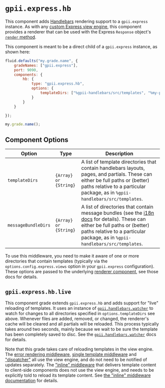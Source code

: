 # `gpii.express.hb`

This component adds [Handlebars](http://handlebarsjs.com/) rendering support to a `gpii.express` instance. As with
any [custom Express view engine](http://expressjs.com/en/advanced/developing-template-engines.html), this component
provides a renderer that can be used with the Express `Response` object's [`render` method](http://expressjs.com/en/4x/api.html#res.render).

This component is meant to be a direct child of a `gpii.express` instance, as shown here:

```javascript
fluid.defaults("my.grade.name", {
    gradeNames: ["gpii.express"],
    port: 9090,
    components: {
        hb: {
            type: "gpii.express.hb",
            options: {
                templateDirs: ["%gpii-handlebars/src/templates", "%my-package/src/templates"]
            }
        }
    }

});

my.grade.name();
```

## Component Options

| Option              | Type                  | Description |
| ------------------- | --------------------- | ----------- |
| `templateDirs`      | `{Array} or {String}` | A list of template directories that contain handlebars layouts, pages, and partials.  These can either be full paths or (better) paths relative to a particular package, as in `%gpii-handlebars/src/templates`. |
| `messageBundleDirs` | `{Array} or {String}` | A list of directories that contain message bundles (see the [i18n docs](i18n.md) for details).  These can either be full paths or (better) paths relative to a particular package, as in `%gpii-handlebars/src/templates`. |

To use this middleware, you need to make it aware of one or more directories that contain templates (typically via the
`options.config.express.views` option in your `gpii.express` configuration).  These options are passed to the underlying
[renderer component](standaloneRenderer.md), see those docs for details.

## `gpii.express.hb.live`

This component grade extends `gpii.express.hb` and adds support for "live" reloading of templates.  It uses an instance
 of [`gpii.handlebars.watcher`](watcher.md) to watch for changes to all directories specified in `options.templateDirs`
 see above.  Whenever files are added, removed, or changed, the renderer's cache will be cleared and all partials
 will be reloaded.  This process typically takes around two seconds, mainly because we wait to be sure the template has
 been completely saved to disc.  See the [`gpii.handlebars.watcher`](watcher.md) docs for details.

Note that this grade takes care of reloading templates in the view engine.  The [error rendering
middleware](errorRenderingMiddleware.md), [single template middleware](singleTemplateMiddleware.md) and
["dispatcher"](dispatcher.md) all use the view engine, and do not need to be notified of updates separately.  The
["inline" middleware](inline.md) that delivers template content to client-side components does not use the view engine,
and needs to be explicitly told to reload its template content.  See [the "inline" middleware documentation](inline.md)
for details.